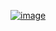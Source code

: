 <a href="https://twitter.com/ngtk_k/status/1729475127656731127?t=dqgmXsIbfVXjeAcivl71sQ">![image](https://github.com/yumio7/dotfiles/assets/67013996/be0843cd-74ce-4f24-a16d-6379ba9ef065)</a><br>

